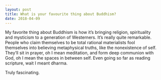 ```yaml
---
layout: post
title: What is your favourite thing about Buddhism?
date: 2018-04-09
---
```


<p>My favorite thing about Buddhism is how it’s bringing religion, spirituality and mysticism to a generation of Westerners. It’s really quite remarkable. People who claim themselves to be total rational materialists fool themselves into believing metaphysical truths, like the nonexistence of self. They’ll sit in prayer, oh I mean meditation, and form deep communion with God, oh I mean the spaces in between self. Even going so far as reading scripture, wait I meant dharma.</p><p>Truly fascinating.</p>
